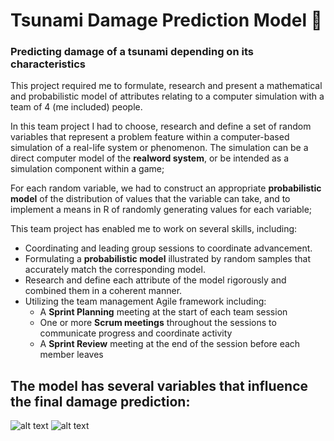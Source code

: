 # Tsunami Damage Prediction Model 🌊
### Predicting damage of a tsunami depending on its characteristics
This project required me to formulate, research and present a mathematical and probabilistic model of attributes relating to a computer simulation with a team of 4 (me included) people.

In this team project I had to choose, research and define a set of random variables that represent a problem feature within a computer-based simulation of a real-life system or
phenomenon. The simulation can be a direct computer model of the **realword system**, or be intended as a simulation component within a game;

For each random variable, we had to construct an appropriate **probabilistic model** of the distribution of values that the variable can take, and to implement a means in
R of randomly generating values for each variable;

This team project has enabled me to work on several skills, including:
- Coordinating and leading group sessions to coordinate advancement.
- Formulating a **probabilistic model** illustrated by random samples that accurately match the corresponding model.
- Research and define each attribute of the model rigorously and combined them in a coherent manner.
- Utilizing the team management Agile framework including:
  - A **Sprint Planning** meeting at the start of each team session
  - One or more **Scrum meetings** throughout the sessions to communicate progress and coordinate activity
  - A **Sprint Review** meeting at the end of the session before each member leaves

## The model has several variables that influence the final damage prediction:


![alt text](https://abload.de/img/waterdepthrzjqg.png)
![alt text](https://abload.de/img/predictingdamage5ljg9.png)
